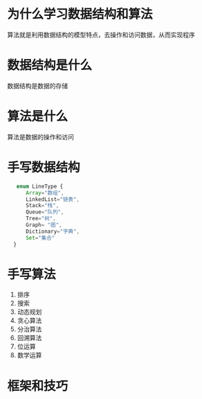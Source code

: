 # 为什么学习数据结构和算法
  算法就是利用数据结构的模型特点，去操作和访问数据，从而实现程序
# 数据结构是什么 
  数据结构是数据的存储
# 算法是什么
  算法是数据的操作和访问
# 手写数据结构
  ```js
     enum LineType {
        Array="数组",
        LinkedList="链表",
        Stack="栈",
        Queue="队列",
        Tree="树",
        Graph= "图",
        Dictionary="字典",
        Set="集合"
    }
  ```
# 手写算法
  1. 排序
  2. 搜索
  3. 动态规划
  4. 贪心算法
  5. 分治算法
  6. 回溯算法
  7. 位运算
  8. 数学运算

# 框架和技巧
 
